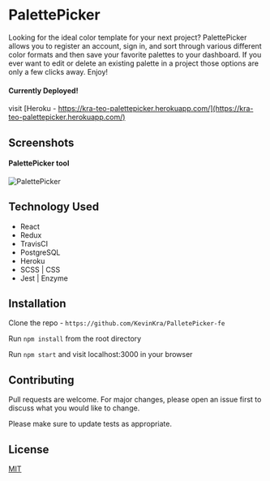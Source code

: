 # PalettePicker

Looking for the ideal color template for your next project? PalettePicker allows you to register an account, sign in, and sort through various different color formats and then save your favorite palettes to your dashboard. If you ever want to edit or delete an existing palette in a project those options are only a few clicks away. Enjoy!

#### Currently Deployed!

visit [Heroku - https://kra-teo-palettepicker.herokuapp.com/](https://kra-teo-palettepicker.herokuapp.com/)

## Screenshots

#### PalettePicker tool

![PalettePicker](https://imgur.com/mXsnfVy)

## Technology Used

- React
- Redux
- TravisCI
- PostgreSQL
- Heroku
- SCSS | CSS
- Jest | Enzyme

## Installation

Clone the repo - `https://github.com/KevinKra/PalletePicker-fe`

Run `npm install` from the root directory

Run `npm start` and visit localhost:3000 in your browser

## Contributing

Pull requests are welcome. For major changes, please open an issue first to discuss what you would like to change.

Please make sure to update tests as appropriate.

## License

[MIT](https://choosealicense.com/licenses/mit/)
